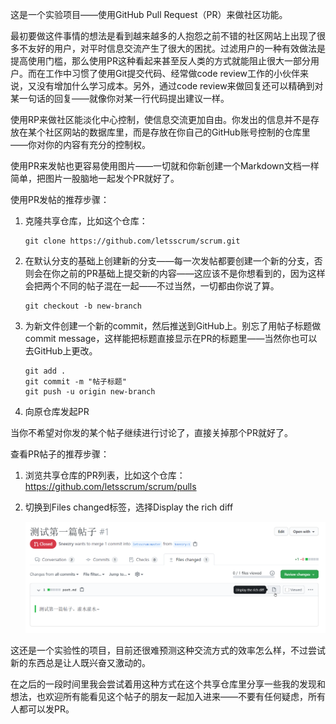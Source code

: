 这是一个实验项目——使用GitHub Pull Request（PR）来做社区功能。

最初要做这件事情的想法是看到越来越多的人抱怨之前不错的社区网站上出现了很多不友好的用户，对平时信息交流产生了很大的困扰。过滤用户的一种有效做法是提高使用门槛，那么使用PR这种看起来甚至反人类的方式就能阻止很大一部分用户。而在工作中习惯了使用Git提交代码、经常做code review工作的小伙伴来说，又没有增加什么学习成本。另外，通过code review来做回复还可以精确到对某一句话的回复——就像你对某一行代码提出建议一样。

使用RP来做社区能淡化中心控制，使信息交流更加自由。你发出的信息并不是存放在某个社区网站的数据库里，而是存放在你自己的GitHub账号控制的仓库里——你对你的内容有充分的控制权。

使用PR来发帖也更容易使用图片——一切就和你新创建一个Markdown文档一样简单，把图片一股脑地一起发个PR就好了。

使用PR发帖的推荐步骤：

1. 克隆共享仓库，比如这个仓库：

   ```
   git clone https://github.com/letsscrum/scrum.git
   ```

2. 在默认分支的基础上创建新的分支——每一次发帖都要创建一个新的分支，否则会在你之前的PR基础上提交新的内容——这应该不是你想看到的，因为这样会把两个不同的帖子混在一起——不过当然，一切都由你说了算。

   ```
   git checkout -b new-branch
   ```

3. 为新文件创建一个新的commit，然后推送到GitHub上。别忘了用帖子标题做commit message，这样能把标题直接显示在PR的标题里——当然你也可以去GitHub上更改。

   ```
   git add .
   git commit -m "帖子标题"
   git push -u origin new-branch
   ```

4. 向原仓库发起PR

当你不希望对你发的某个帖子继续进行讨论了，直接关掉那个PR就好了。

查看PR帖子的推荐步骤：

1. 浏览共享仓库的PR列表，比如这个仓库：https://github.com/letsscrum/scrum/pulls

2. 切换到Files changed标签，选择Display the rich diff

   ![](Snipaste_2020-07-08_00-33-07.png)

这还是一个实验性的项目，目前还很难预测这种交流方式的效率怎么样，不过尝试新的东西总是让人既兴奋又激动的。

在之后的一段时间里我会尝试着用这种方式在这个共享仓库里分享一些我的发现和想法，也欢迎所有能看见这个帖子的朋友一起加入进来——不要有任何疑虑，所有人都可以发PR。